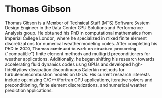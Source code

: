 <head>
  <meta charset="UTF-8">
  <meta name="description" content="Thomas Gibson">
  <meta name="keywords" content="AMD GPU, HPC, MI300, MI250, ROCm, blog, contributor, blog author">
</head>

# Thomas Gibson

Thomas Gibson is a Member of Technical Staff (MTS) Software System Design Engineer
in the Data Center GPU Solutions and Performance Analysis group. He obtained his PhD
in computational mathematics from Imperial College London, where he specialized in
mixed finite element discretizations for numerical weather modeling codes. After
completing his PhD in 2020, Thomas continued to work on structure-preserving ("compatible")
finite element methods and multigrid preconditioners for weather applications.
Additionally, he began shifting his research towards accelerating fluid dynamics
codes using GPUs and developed high-fidelity/low-dissipation discontinuous Galerkin
methods for turbulence/combustion models on GPUs. His current research interests
include optimizing C/C++/Fortran GPU applications, iterative solvers and preconditioning,
finite element discretizations, and numerical weather prediction applications.
